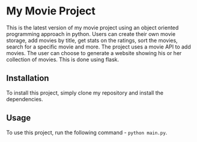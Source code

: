 # My Movie Project

This is the latest version of my movie project using an object oriented programming approach in python. 
Users can create their own movie storage, add movies by title, get stats on the ratings, sort the movies, 
search for a specific movie and more. The project uses a movie API to add movies. The user can
choose to generate a website showing his or her collection of movies. This is done using flask.

## Installation

To install this project, simply clone my repository and install the dependencies.

## Usage

To use this project, run the following command - `python main.py`.
